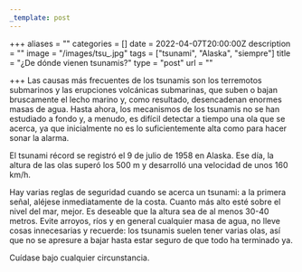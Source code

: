```yaml
---
_template: post
---
```




+++
aliases = ""
categories = []
date = 2022-04-07T20:00:00Z
description = ""
image = "/images/tsu_.jpg"
tags = ["tsunami", "Alaska", "siempre"]
title = "¿De dónde vienen tsunamis?"
type = "post"
url = ""

+++
Las causas más frecuentes de los tsunamis son los terremotos submarinos y las erupciones volcánicas submarinas, que suben o bajan bruscamente el lecho marino y, como resultado, desencadenan enormes masas de agua. Hasta ahora, los mecanismos de los tsunamis no se han estudiado a fondo y, a menudo, es difícil detectar a tiempo una ola que se acerca, ya que inicialmente no es lo suficientemente alta como para hacer sonar la alarma.  
  
El tsunami récord se registró el 9 de julio de 1958 en Alaska. Ese día, la altura de las olas superó los 500 m y desarrolló una velocidad de unos 160 km/h.  
  
Hay varias reglas de seguridad cuando se acerca un tsunami: a la primera señal, aléjese inmediatamente de la costa. Cuanto más alto esté sobre el nivel del mar, mejor. Es deseable que la altura sea de al menos 30-40 metros. Evite arroyos, ríos y en general cualquier masa de agua, no lleve cosas innecesarias y recuerde: los tsunamis suelen tener varias olas, así que no se apresure a bajar hasta estar seguro de que todo ha terminado ya.  
  
Cuídase bajo cualquier circunstancia.
